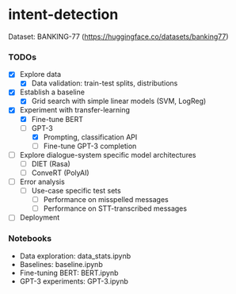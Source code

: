 # intent-detection

Dataset: BANKING-77 (https://huggingface.co/datasets/banking77)


### TODOs

- [x] Explore data
  - [x] Data validation: train-test splits, distributions
- [x] Establish a baseline
  - [x] Grid search with simple linear models (SVM, LogReg)
- [x] Experiment with transfer-learning
  - [x] Fine-tune BERT
  - [ ] GPT-3
    - [x] Prompting, classification API
    - [ ] Fine-tune GPT-3 completion
- [ ] Explore dialogue-system specific model architectures
  - [ ] DIET (Rasa)
  - [ ] ConveRT (PolyAI)
- [ ] Error analysis
  - [ ] Use-case specific test sets
    - [ ] Performance on misspelled messages
    - [ ] Performance on STT-transcribed messages
- [ ] Deployment

### Notebooks

- Data exploration: data_stats.ipynb
- Baselines: baseline.ipynb
- Fine-tuning BERT: BERT.ipynb
- GPT-3 experiments: GPT-3.ipynb